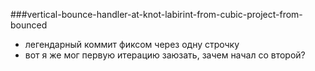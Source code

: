 ###vertical-bounce-handler-at-knot-labirint-from-cubic-project-from-bounced

* легендарный коммит фиксом через одну строчку
* вот я же мог первую итерацию заюзать, зачем начал со второй?